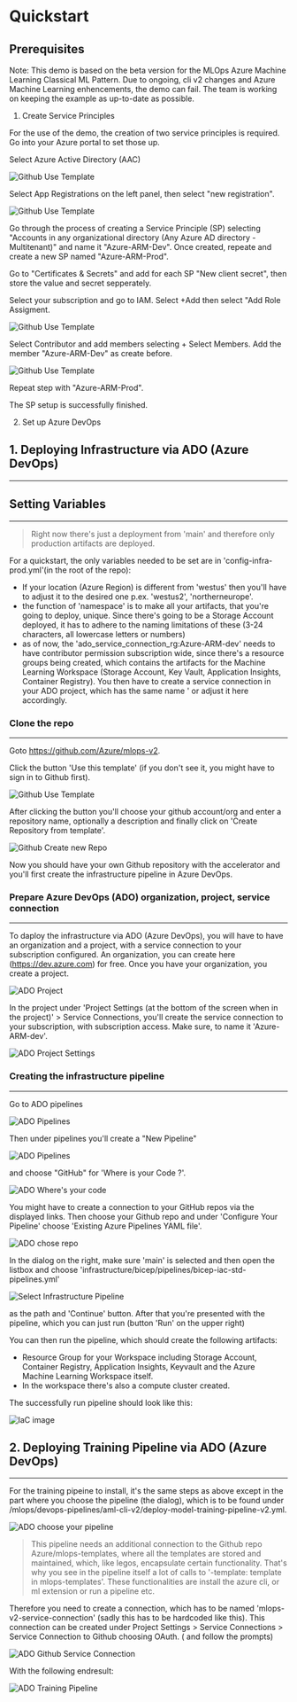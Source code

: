 # Quickstart

## Prerequisites

Note: This demo is based on the beta version for the MLOps Azure Machine Learning Classical ML Pattern. Due to ongoing, cli v2 changes and Azure Machine Learning enhencements, the demo can fail. The team is working on keeping the example as up-to-date as possible.

1. Create Service Principles

For the use of the demo, the creation of two service principles is required. Go into your Azure portal to set those up.

Select Azure Active Directory (AAC)

![Github Use Template](./images/SP-setup1.png)

Select App Registrations on the left panel, then select "new registration".

![Github Use Template](./images/SP-setup2.png)

Go through the process of creating a Service Principle (SP) selecting "Accounts in any organizational directory (Any Azure AD directory - Multitenant)" and name it "Azure-ARM-Dev". Once created, repeate and create a new SP named "Azure-ARM-Prod".

Go to "Certificates & Secrets" and add for each SP "New client secret", then store the value and secret sepperately.

Select your subscription and go to IAM. Select +Add then select "Add Role Assigment.

![Github Use Template](./images/SP-setup3.png)

Select Contributor and add members selecting + Select Members. Add the member "Azure-ARM-Dev" as create before.

![Github Use Template](./images/SP-setup4.png)

Repeat step with "Azure-ARM-Prod".

The SP setup is successfully finished.


2. Set up Azure DevOps








## 1. Deploying Infrastructure via ADO (Azure DevOps)
---

## Setting Variables
---

>Right now there's just a deployment from 'main' and therefore only production artifacts are deployed.

For a quickstart, the only variables needed to be set are in 'config-infra-prod.yml'(in the root of the repo):
* If your location (Azure Region) is different from 'westus' then you'll have to adjust it to the desired one p.ex. 'westus2', 'northerneurope'.
* the function of 'namespace' is to make all your artifacts, that you're going to deploy, unique. Since there's going to be a Storage Account deployed, it has to adhere to the naming limitations of these (3-24 characters, all lowercase letters or numbers)
* as of now, the 'ado_service_connection_rg:Azure-ARM-dev' needs to have contributor permission subscription wide, since there's a resource groups being created, which contains the artifacts for the Machine Learning Workspace (Storage Account, Key Vault, Application Insights, Container Registry). You then have to create a service connection in your ADO project, which has the same name ' or adjust it here accordingly.




### Clone the repo
---
Goto https://github.com/Azure/mlops-v2.

Click the button 'Use this template' (if you don't see it, you might have to sign in to Github first). 

![Github Use Template](./images/gh-usethistemplate.png)

After clicking the button you'll choose your github account/org and enter a repository name, optionally a description and finally click on 'Create Repository from template'. 

![Github Create new Repo](./images/gh-createnewrepo.png)

Now you should have your own Github repository with the accelerator and you'll first create the infrastructure pipeline in Azure DevOps.


### Prepare Azure DevOps (ADO) organization, project, service connection
---
To daploy the infrastructure via ADO (Azure DevOps), you will have to have an organization and a project, with a service connection to your subscription configured. An organization, you can create here (https://dev.azure.com) for free. Once you have your organization, you create a project. 

![ADO Project](./images/ADO-project.png)

In the project under 'Project Settings (at the bottom of the screen when in the project)' > Service Connections, you'll create the service connection to your subscription, with subscription access. Make sure, to name it 'Azure-ARM-dev'.

![ADO Project Settings](./images/ado-project-settings.png)


### Creating the infrastructure pipeline
---
Go to ADO pipelines

![ADO Pipelines](./images/ADO-pipelines.png)

Then under pipelines you'll create a "New Pipeline"

![ADO Pipelines](./images/ADO-newpipeline.png)

and choose "GitHub" for 'Where is your Code ?'. 

![ADO Where's your code](./images/ado-wheresyourcode.png)

You might have to create a connection to your GitHub repos via the displayed links. Then choose your Github repo and under 'Configure Your Pipeline' choose 'Existing Azure Pipelines YAML file'. 

![ADO chose repo](./images/ado-chooserepository.png)



In the dialog on the right, make sure 'main' is selected and then open the listbox and choose 'infrastructure/bicep/pipelines/bicep-iac-std-pipelines.yml'

![Select Infrastructure Pipeline](./images/ADO-selectinfrapipeline.png)

as the path and 'Continue' button. After that you're presented with the pipeline, which you can just run (button 'Run' on the upper right)
   
   You can then run the pipeline, which should create the following artifacts:
   * Resource Group for your Workspace including Storage Account, Container Registry, Application Insights, Keyvault and the Azure Machine Learning Workspace itself.
   * In the workspace there's also a compute cluster created.



The successfully run pipeline should look like this:

![IaC image](./images/ADO-Infrapipelinesuccess.png)

<p>
</p>



## 2. Deploying Training Pipeline via ADO (Azure DevOps)
---

For the training pipeine to install, it's the same steps as above except in the part where you choose the pipeline (the dialog), which is to be found under     /mlops/devops-pipelines/aml-cli-v2/deploy-model-training-pipeline-v2.yml.

![ADO choose your pipeline](./images/ADO-selectinfrapipeline.png)

>This pipeline needs an additional connection to the Github repo Azure/mlops-templates, where all the templates are stored and maintained, which, like legos, encapsulate certain functionality. That's why you see in the pipeline itself a lot of calls to '-template: template in mlops-templates'. These functionalities are install the azure cli, or ml extension or run a pipeline etc.

Therefore you need to create a connection, which has to be named 'mlops-v2-service-connection' (sadly this has to be hardcoded like this). This connection can be created under Project Settings > Service Connections > Service Connection to Github choosing OAuth. ( and follow the prompts)

![ADO Github Service Connection](./images/ado-ghserviceconnection.png)


With the following endresult:

![ADO Training Pipeline](./images/ado-trainingpipeline.png)
